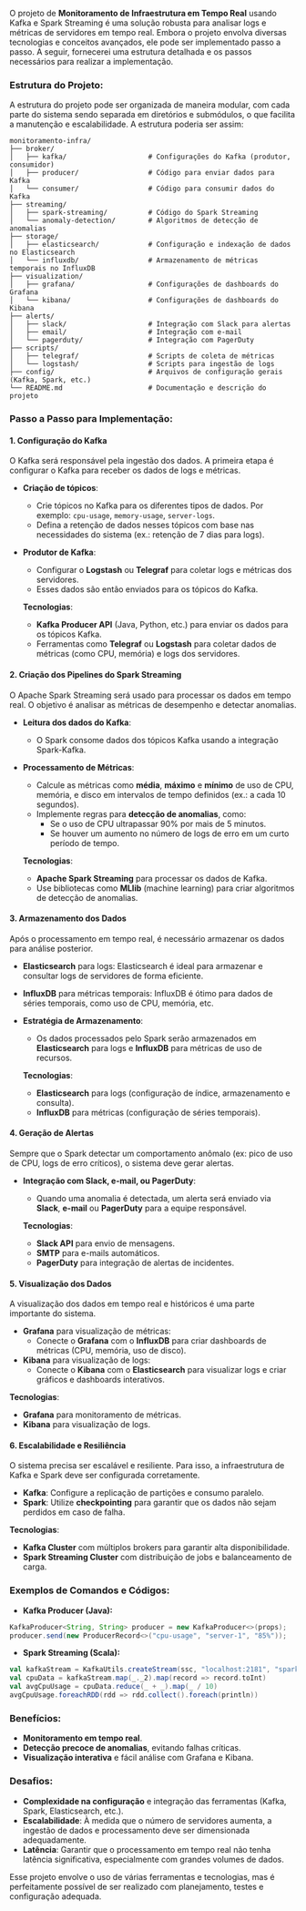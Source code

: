 O projeto de **Monitoramento de Infraestrutura em Tempo Real** usando Kafka e Spark Streaming é uma solução robusta para analisar logs e métricas de servidores em tempo real. Embora o projeto envolva diversas tecnologias e conceitos avançados, ele pode ser implementado passo a passo. A seguir, fornecerei uma estrutura detalhada e os passos necessários para realizar a implementação.

### Estrutura do Projeto:

A estrutura do projeto pode ser organizada de maneira modular, com cada parte do sistema sendo separada em diretórios e submódulos, o que facilita a manutenção e escalabilidade. A estrutura poderia ser assim:

```
monitoramento-infra/
├── broker/
│   ├── kafka/                    # Configurações do Kafka (produtor, consumidor)
│   ├── producer/                 # Código para enviar dados para Kafka
│   └── consumer/                 # Código para consumir dados do Kafka
├── streaming/
│   ├── spark-streaming/          # Código do Spark Streaming
│   └── anomaly-detection/        # Algoritmos de detecção de anomalias
├── storage/
│   ├── elasticsearch/            # Configuração e indexação de dados no Elasticsearch
│   └── influxdb/                 # Armazenamento de métricas temporais no InfluxDB
├── visualization/
│   ├── grafana/                  # Configurações de dashboards do Grafana
│   └── kibana/                   # Configurações de dashboards do Kibana
├── alerts/
│   ├── slack/                    # Integração com Slack para alertas
│   ├── email/                    # Integração com e-mail
│   └── pagerduty/                # Integração com PagerDuty
├── scripts/
│   ├── telegraf/                 # Scripts de coleta de métricas
│   └── logstash/                 # Scripts para ingestão de logs
├── config/                       # Arquivos de configuração gerais (Kafka, Spark, etc.)
└── README.md                     # Documentação e descrição do projeto
```

### Passo a Passo para Implementação:

#### 1. **Configuração do Kafka**
   O Kafka será responsável pela ingestão dos dados. A primeira etapa é configurar o Kafka para receber os dados de logs e métricas.

   - **Criação de tópicos**: 
     - Crie tópicos no Kafka para os diferentes tipos de dados. Por exemplo: `cpu-usage`, `memory-usage`, `server-logs`.
     - Defina a retenção de dados nesses tópicos com base nas necessidades do sistema (ex.: retenção de 7 dias para logs).

   - **Produtor de Kafka**: 
     - Configurar o **Logstash** ou **Telegraf** para coletar logs e métricas dos servidores.
     - Esses dados são então enviados para os tópicos do Kafka.

     **Tecnologias**:
     - **Kafka Producer API** (Java, Python, etc.) para enviar os dados para os tópicos Kafka.
     - Ferramentas como **Telegraf** ou **Logstash** para coletar dados de métricas (como CPU, memória) e logs dos servidores.

#### 2. **Criação dos Pipelines do Spark Streaming**
   O Apache Spark Streaming será usado para processar os dados em tempo real. O objetivo é analisar as métricas de desempenho e detectar anomalias.

   - **Leitura dos dados do Kafka**:
     - O Spark consome dados dos tópicos Kafka usando a integração Spark-Kafka.

   - **Processamento de Métricas**:
     - Calcule as métricas como **média**, **máximo** e **mínimo** de uso de CPU, memória, e disco em intervalos de tempo definidos (ex.: a cada 10 segundos).
     - Implemente regras para **detecção de anomalias**, como:
       - Se o uso de CPU ultrapassar 90% por mais de 5 minutos.
       - Se houver um aumento no número de logs de erro em um curto período de tempo.

     **Tecnologias**:
     - **Apache Spark Streaming** para processar os dados de Kafka.
     - Use bibliotecas como **MLlib** (machine learning) para criar algoritmos de detecção de anomalias.

#### 3. **Armazenamento dos Dados**
   Após o processamento em tempo real, é necessário armazenar os dados para análise posterior.

   - **Elasticsearch** para logs: Elasticsearch é ideal para armazenar e consultar logs de servidores de forma eficiente.
   - **InfluxDB** para métricas temporais: InfluxDB é ótimo para dados de séries temporais, como uso de CPU, memória, etc.

   - **Estratégia de Armazenamento**:
     - Os dados processados pelo Spark serão armazenados em **Elasticsearch** para logs e **InfluxDB** para métricas de uso de recursos.

     **Tecnologias**:
     - **Elasticsearch** para logs (configuração de índice, armazenamento e consulta).
     - **InfluxDB** para métricas (configuração de séries temporais).

#### 4. **Geração de Alertas**
   Sempre que o Spark detectar um comportamento anômalo (ex: pico de uso de CPU, logs de erro críticos), o sistema deve gerar alertas.

   - **Integração com Slack, e-mail, ou PagerDuty**:
     - Quando uma anomalia é detectada, um alerta será enviado via **Slack**, **e-mail** ou **PagerDuty** para a equipe responsável.

     **Tecnologias**:
     - **Slack API** para envio de mensagens.
     - **SMTP** para e-mails automáticos.
     - **PagerDuty** para integração de alertas de incidentes.

#### 5. **Visualização dos Dados**
   A visualização dos dados em tempo real e históricos é uma parte importante do sistema.

   - **Grafana** para visualização de métricas:
     - Conecte o **Grafana** com o **InfluxDB** para criar dashboards de métricas (CPU, memória, uso de disco).
   - **Kibana** para visualização de logs:
     - Conecte o **Kibana** com o **Elasticsearch** para visualizar logs e criar gráficos e dashboards interativos.

   **Tecnologias**:
   - **Grafana** para monitoramento de métricas.
   - **Kibana** para visualização de logs.

#### 6. **Escalabilidade e Resiliência**
   O sistema precisa ser escalável e resiliente. Para isso, a infraestrutura de Kafka e Spark deve ser configurada corretamente.

   - **Kafka**: Configure a replicação de partições e consumo paralelo.
   - **Spark**: Utilize **checkpointing** para garantir que os dados não sejam perdidos em caso de falha.

   **Tecnologias**:
   - **Kafka Cluster** com múltiplos brokers para garantir alta disponibilidade.
   - **Spark Streaming Cluster** com distribuição de jobs e balanceamento de carga.

### Exemplos de Comandos e Códigos:

- **Kafka Producer (Java):**

```java
KafkaProducer<String, String> producer = new KafkaProducer<>(props);
producer.send(new ProducerRecord<>("cpu-usage", "server-1", "85%"));
```

- **Spark Streaming (Scala):**

```scala
val kafkaStream = KafkaUtils.createStream(ssc, "localhost:2181", "spark-streaming", Map("cpu-usage" -> 1))
val cpuData = kafkaStream.map(_._2).map(record => record.toInt)
val avgCpuUsage = cpuData.reduce(_ + _).map(_ / 10)
avgCpuUsage.foreachRDD(rdd => rdd.collect().foreach(println))
```

### Benefícios:
- **Monitoramento em tempo real**.
- **Detecção precoce de anomalias**, evitando falhas críticas.
- **Visualização interativa** e fácil análise com Grafana e Kibana.

### Desafios:
- **Complexidade na configuração** e integração das ferramentas (Kafka, Spark, Elasticsearch, etc.).
- **Escalabilidade**: À medida que o número de servidores aumenta, a ingestão de dados e processamento deve ser dimensionada adequadamente.
- **Latência**: Garantir que o processamento em tempo real não tenha latência significativa, especialmente com grandes volumes de dados.

Esse projeto envolve o uso de várias ferramentas e tecnologias, mas é perfeitamente possível de ser realizado com planejamento, testes e configuração adequada.
